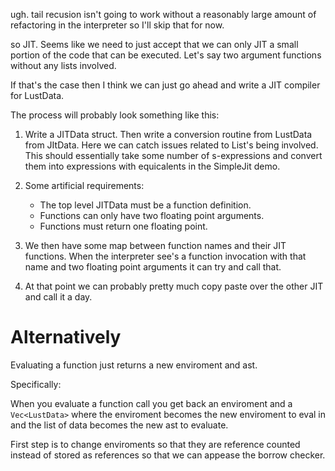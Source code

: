 ugh. tail recusion isn't going to work without a reasonably large
amount of refactoring in the interpreter so I'll skip that for now.


so JIT. Seems like we need to just accept that we can only JIT a small
portion of the code that can be executed. Let's say two argument
functions without any lists involved.

If that's the case then I think we can just go ahead and write a JIT
compiler for LustData.

The process will probably look something like this:

1. Write a JITData struct. Then write a conversion routine from
   LustData from JItData. Here we can catch issues related to List's
   being involved. This should essentially take some number of
   s-expressions and convert them into expressions with equicalents in
   the SimpleJit demo.

3. Some artificial requirements:
	- The top level JITData must be a function definition.
	- Functions can only have two floating point arguments.
	- Functions must return one floating point.

4. We then have some map between function names and their JIT
   functions. When the interpreter see's a function invocation with
   that name and two floating point arguments it can try and call
   that.

2. At that point we can probably pretty much copy paste over the other
   JIT and call it a day.


# Alternatively

Evaluating a function just returns a new enviroment and ast.

Specifically:

When you evaluate a function call you get back an enviroment and a
`Vec<LustData>` where the enviroment becomes the new enviroment to
eval in and the list of data becomes the new ast to evaluate.

First step is to change enviroments so that they are reference counted
instead of stored as references so that we can appease the borrow
checker.
